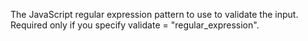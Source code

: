 The JavaScript regular expression pattern to use to validate the input. Required only if you
	specify validate = "regular_expression".
